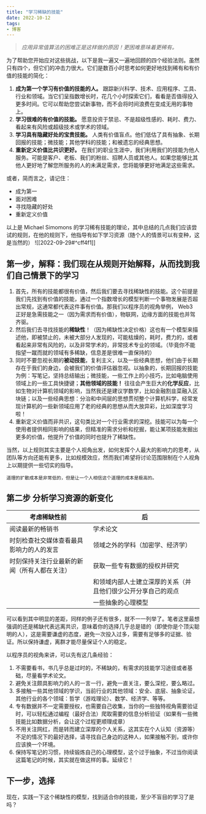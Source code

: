 ```yaml
---
title: "学习稀缺的技能"
date: 2022-10-12
tags: 
- 博客
---
```


> _应用异常值算法的困难正是这样做的原因！更困难意味着更稀有。_

为了帮助您开始应对这些挑战，以下是我一遍又一遍地回顾的四个经验法则。虽然只有四个，但它们的冲击力很大。它们是数百小时思考如何更好地找到稀有和有价值的技能的简化：

1.  **成为第一个学习有价值的技能的人。** 跟踪新兴科学、技术、应用程序、工具、行业和领域。当它们呈指数增长时，花几个小时探索它们，看看是否值得投入更多时间。它可以帮助您尝试新事物，而不会将时间浪费在变成无用的事物上。
2.  **学习很难的有价值的技能。** 愿意投资于禁忌、不是超级性感的、耗时、费力、看起来有风险或超级技术或学术的领域。
3.  **学习具有隐藏好处的宝贵技能。** 人类有价值盲点。他们低估了具有抽象、长期回报的技能；微技能；其他学科的技能；和被遗忘的经典思想。
4.  **重新定义价值比共识更好。** 在我们的职业生涯中，我们利用我们的技能为他人服务。可能是客户、老板、我们的粉丝、招聘人员或其他人。如果您能够比其他人更好地了解您所服务的人的未满足需求，您将能够更好地满足这些需求。

或者，简而言之，请记住：

-   成为第一
-   面对困难
-   寻找隐藏的好处
-   重新定义价值

以上是 Michael Simomons 的学习稀有技能的理论，其中总结的几点我们应该尝试的规则，在他的规则下，他指导有如下学习资源（随个人的情景可以有变种，这是当然的）
![[2022-09-29#^cff4f1]] 

## 第一步，解释：我们现在从规则开始解释，从而找到我们自己情景下的学习
1. 首先，所有的技能都很有价值，然后我们要去寻找稀缺性的技能。这个前提是我们先找到有价值的技能，通过一个指数增长的模型判断一个事物发展是否超出常规，这通常都代表这件事有价值。那我们以程序员的视角举例， Web3 正好是急需技能之一（因为需求而有价值），物联网，边缘方面的技能也并驾齐驱。
2. 然后我们去寻找技能的**稀缺性**！（因为稀缺性决定价格）这也有一个模型来描述他，即被禁止的，未被大部分人发现的，可能枯燥的，耗时，费力的，或者看起来非常有风险的，以及非常学术的，非常技术专业的领域。（毕竟你不能指望一蹴而就的领域有多稀缺，信息差是很难一直保持的）
3. 同时不要忽视长期的**被动技能**，复利主义，以及一些经典思想，他们由于长期存在于我们的身边，会被我们的价值评估器忽视。以抽象的，长期回报的技能为例：写笔记，坚持总结输出；微技能，一些工作上的小技巧，比如电脑使用领域上的一些工具快捷键；**其他领域的技能！** 往往会产生巨大的**化学反应**，比如生物对计算机领域的影响，当然我还是建议学数学，比如金融割韭菜融入区块链；以及一些经典思想：分治和中间层的思想贯彻整个计算机科学，经常发现计算机的一些新领域应用了老的经典的思想从而大放异彩，比如深度学习啦！
4. 重新定义价值而非共识，这句类比对一个行业需求的深挖。技能可以为每一个使用者提供相同影响的结果，但精准的需求分析和挖掘，能让某项技能发掘出更多的价值，他提升了价值的同时也提升了稀缺性。

当然，以上规则其实主要是个人视角出发，如何发挥个人最大的影响力的思考，从团队等方向还能有更多，比如规模效应，然而我们希望将讨论范围限制在个人视角上以期提供一些切实的指导。

	道理的扩散成本是非常低的，但是让一个人相信这个道理的成本是极高的。

## 第二步 分析学习资源的新变化
| 考虑稀缺性前                                 | 后                                                           |
| -------------------------------------------- | ------------------------------------------------------------ |
| 阅读最新的畅销书                             | 学术论文                                                     |
| 时刻检查社交媒体查看最具影响力的人的发言     | 领域之外的学科（加密学、经济学）                             |
| 时刻保持关注行业最新的新闻（所有人都在关注） | 获取一些专有数据的授权并研究                                 |
|                                              | 和领域内部人士建立深厚的关系（并且他们很少公开分享自己的观点 |
|                                              | 一些抽象的心理模型                                                             |

可以看到其中明显的差距，同样的例子还有很多，就不一一列举了。笔者这里最想强调的还是稀缺代表远离共识，意味着你的选择几乎总是错的（即使你是个顶尖聪明的人），这是需要谦虚的态度，避免一次投入过多，需要有足够多的证据、验证。所以保持谦虚，离群才能尽量保证个人的稳定。

以程序员的视角来讲，可以先有这几条经验：
1. 不需要看书，书几乎总是过时的，不稀缺的，有需求的技能学习途径或者基础，尽量看学术论文。
2. 避免关注颇具影响力的人的一言一行，避免一直关注，要么深挖，要么略过。
3. 多接触一些其他领域的学识，当前行业的其他领域：安全、底层、抽象论证，其他行业的各个领域：哲学（游戏理论）、数学、经济学、等等。
4. 专有数据并不一定需要授权，也需要自己收集，当你的一些独特视角需要验证时，可以轻松通过编程（最好合法）爬取需要的信息分析验证（如果有一些微技能比如数据分析，会让这个过程更顺理成章）
5. 不用关注网红，而是转而建立深厚的个人关系，这其实在个人认知（资源等）不足的情况下的最好选择，请寻找自己身边的这种人，如果接触不到，或许你应该换一个环境。
6. 保持写笔记的习惯，持续锻炼自己的心理模型，这个过于抽象，不过当你阅读这篇笔记的时候，其实就在做这样的事。延续它！

## 下一步，选择

现在，实践一下这个稀缺性的模型，找到适合你的技能，至少不盲目的学习了是吗？
